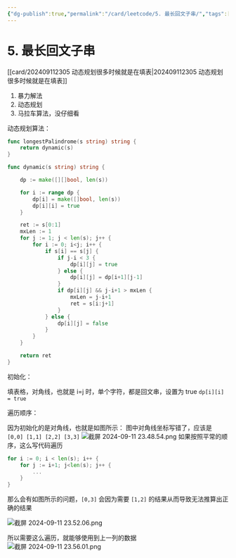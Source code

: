 ```yaml
---
{"dg-publish":true,"permalink":"/card/leetcode/5. 最长回文子串/","tags":["leetcode"],"noteIcon":"2","created":"2024-09-11T22:49:31+08:00","updated":"2024-09-12T10:27:44+08:00"}
---
```



# 5. 最长回文子串

[[card/202409112305 动态规划很多时候就是在填表\|202409112305 动态规划很多时候就是在填表]]

1. 暴力解法
2. 动态规划
3. 马拉车算法，没仔细看

动态规划算法：

```Go
func longestPalindrome(s string) string {
    return dynamic(s)    
}

func dynamic(s string) string {

    dp := make([][]bool, len(s))

    for i := range dp {
        dp[i] = make([]bool, len(s))
        dp[i][i] = true
    }

    ret := s[0:1]
    mxLen := 1
    for j := 1; j < len(s); j++ {
        for i := 0; i<j; i++ {
            if s[i] == s[j] {
                if j-i < 3 {
                    dp[i][j] = true
                } else {
                    dp[i][j] = dp[i+1][j-1]
                }
                if dp[i][j] && j-i+1 > mxLen {
                    mxLen = j-i+1
                    ret = s[i:j+1]
                }
            } else {
                dp[i][j] = false
            }
        }
    }

    return ret
}
```

初始化：

填表格，对角线，也就是 i=j 时，单个字符，都是回文串，设置为 true `dp[i][i] = true` 

遍历顺序：

因为初始化的是对角线，也就是如图所示：
图中对角线坐标写错了，应该是 `[0,0] [1,1] [2,2] [3,3]`
![截屏 2024-09-11 23.48.54.png](/img/user/attachs/%E6%88%AA%E5%B1%8F%202024-09-11%2023.48.54.png)
如果按照平常的顺序，这么写代码遍历
```Go
for i := 0; i < len(s); i++ {
	for j := i+1; j<len(s); j++ {
		...
	}
}
```

那么会有如图所示的问题，`[0,3]` 会因为需要 `[1,2]` 的结果从而导致无法推算出正确的结果

![截屏 2024-09-11 23.52.06.png](/img/user/attachs/%E6%88%AA%E5%B1%8F%202024-09-11%2023.52.06.png)


所以需要这么遍历，就能够使用到上一列的数据
![截屏 2024-09-11 23.56.01.png](/img/user/attachs/%E6%88%AA%E5%B1%8F%202024-09-11%2023.56.01.png)
